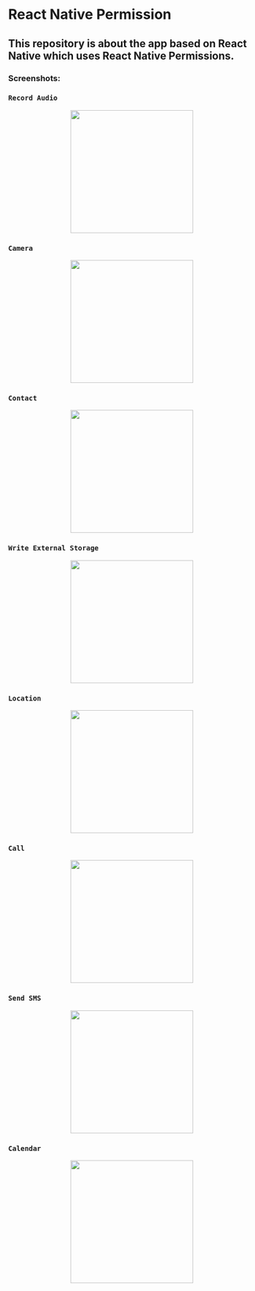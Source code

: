 # React Native Permission
## This repository is about the app based on React Native which uses React Native Permissions.

### Screenshots:

### ``` Record Audio ```
<div align="center">
  <img src="screenshots/RecordAudio.png" width="250">
  </div>

### ``` Camera ```
<div align="center">
  <img src="screenshots/Camera.png" width="250">
  </div>

### ``` Contact ```
<div align="center">
  <img src="screenshots/Contact.png" width="250">
  </div>
  
### ``` Write External Storage ```
<div align="center">
  <img src="screenshots/WriteExternalStorage.png" width="250">
  </div>
  
### ``` Location ```
<div align="center">
  <img src="screenshots/Location.png" width="250">
  </div>
  
### ``` Call ```
<div align="center">
  <img src="screenshots/Call.png" width="250">
  </div>
  
### ``` Send SMS ```
<div align="center">
  <img src="screenshots/SendSMS.png" width="250">
  </div>
  
### ``` Calendar ```
<div align="center">
  <img src="screenshots/Calendar.png" width="250">
  </div>
